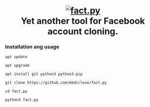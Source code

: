 <h1 align="center">
  <br>
  <a href="https://github.com/mkdirlove/fact.py"><img src="https://github.com/mkdirlove/fact.py/blob/main/logo.png" alt="fact.py"></a>
  <br>
  Yet another tool for Facebook account cloning.
  <br>
</h1>

### Installation ang usage

```
apt update
```
```
apt upgrade
```
```
apt install git python3 python3-pip
```
```
git clone https://github.com/mkdirlove/fact.py
```
```
cd fact.py
```
```
python3 fact.py
```
